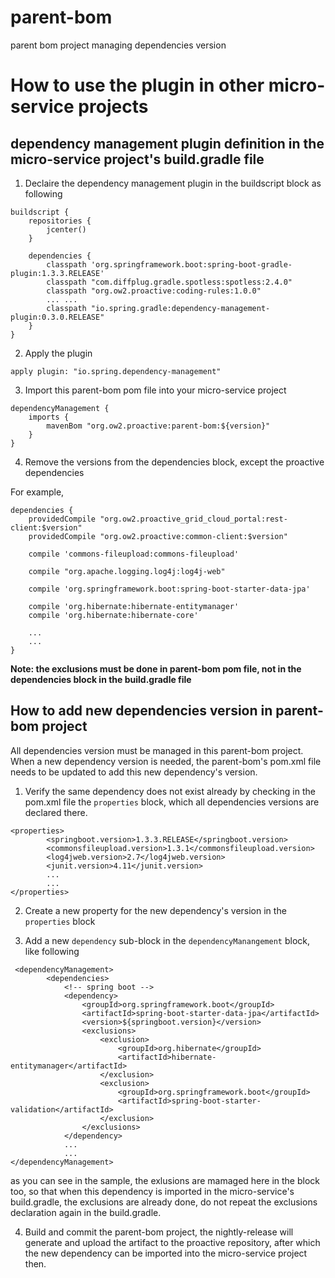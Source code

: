 # parent-bom
parent bom project managing dependencies version

# How to use the plugin in other micro-service projects
## dependency management plugin definition in the micro-service project's build.gradle file

1. Declaire the dependency management plugin in the buildscript block as following

```
buildscript {
    repositories {
        jcenter()
    }

    dependencies {
        classpath 'org.springframework.boot:spring-boot-gradle-plugin:1.3.3.RELEASE'
        classpath "com.diffplug.gradle.spotless:spotless:2.4.0"
        classpath "org.ow2.proactive:coding-rules:1.0.0"
        ... ...
        classpath "io.spring.gradle:dependency-management-plugin:0.3.0.RELEASE"
    }
}
```

2. Apply the plugin
```
apply plugin: "io.spring.dependency-management"
```

3. Import this parent-bom pom file into your micro-service project
```
dependencyManagement {
    imports {
        mavenBom "org.ow2.proactive:parent-bom:${version}"
    }
}
```

4. Remove the versions from the dependencies block, except the proactive dependencies

For example,

```
dependencies {
    providedCompile "org.ow2.proactive_grid_cloud_portal:rest-client:$version"
    providedCompile "org.ow2.proactive:common-client:$version"

    compile 'commons-fileupload:commons-fileupload'

    compile "org.apache.logging.log4j:log4j-web"

    compile 'org.springframework.boot:spring-boot-starter-data-jpa'

    compile 'org.hibernate:hibernate-entitymanager'
    compile 'org.hibernate:hibernate-core'
    
    ...
    ...
}
```

**Note: the exclusions must be done in parent-bom pom file, not in the dependencies block in the build.gradle file**

## How to add new dependencies version in parent-bom project
All dependencies version must be managed in this parent-bom project. When a new dependency version is needed, the parent-bom's pom.xml file needs to be updated to add this new dependency's version.

1. Verify the same dependency does not exist already by checking in the pom.xml file the ```properties``` block, which all dependencies versions are declared there.
```
<properties>
        <springboot.version>1.3.3.RELEASE</springboot.version>
        <commonsfileupload.version>1.3.1</commonsfileupload.version>
        <log4jweb.version>2.7</log4jweb.version>
        <junit.version>4.11</junit.version>
        ...
        ...
</properties>        
```

2. Create a new property for the new dependency's version in the ```properties``` block

3. Add a new ```dependency``` sub-block in the ```dependencyManangement``` block, like following

```
 <dependencyManagement>
        <dependencies>
            <!-- spring boot -->
            <dependency>
                <groupId>org.springframework.boot</groupId>
                <artifactId>spring-boot-starter-data-jpa</artifactId>
                <version>${springboot.version}</version>
                <exclusions>
                    <exclusion>
                        <groupId>org.hibernate</groupId>
                        <artifactId>hibernate-entitymanager</artifactId>
                    </exclusion>
                    <exclusion>
                        <groupId>org.springframework.boot</groupId>
                        <artifactId>spring-boot-starter-validation</artifactId>
                    </exclusion>
                </exclusions>
            </dependency>
            ...
            ...
</dependencyManagement>            
```
as you can see in the sample, the exlusions are mamaged here in the block too, so that when this dependency is imported in the micro-service's build.gradle, the exclusions are already done, do not repeat the exclusions declaration again in the build.gradle.

4. Build and commit the parent-bom project, the nightly-release will generate and upload the artifact to the proactive repository, after which the new dependency can be imported into the micro-service project then.

